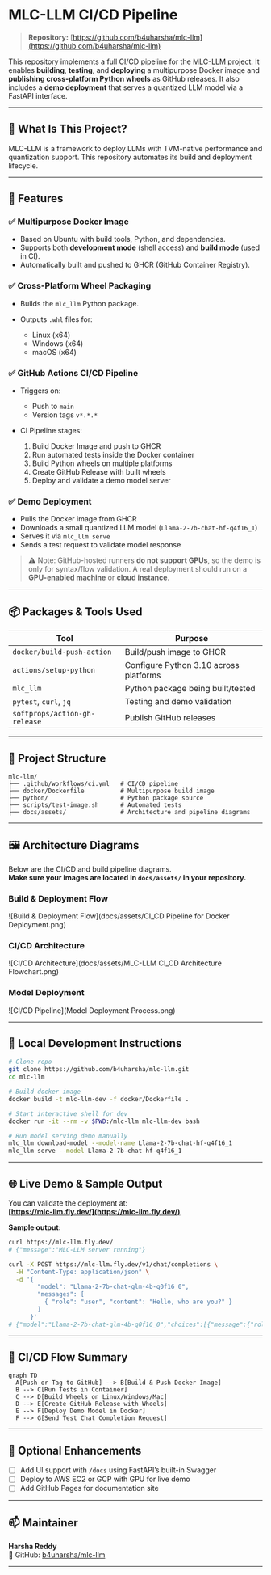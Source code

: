 # MLC-LLM CI/CD Pipeline

> **Repository:** [https://github.com/b4uharsha/mlc-llm](https://github.com/b4uharsha/mlc-llm)

This repository implements a full CI/CD pipeline for the [MLC-LLM project](https://llm.mlc.ai/docs/index.html). It enables **building**, **testing**, and **deploying** a multipurpose Docker image and **publishing cross-platform Python wheels** as GitHub releases. It also includes a **demo deployment** that serves a quantized LLM model via a FastAPI interface.

---

## 🔧 What Is This Project?

MLC-LLM is a framework to deploy LLMs with TVM-native performance and quantization support. This repository automates its build and deployment lifecycle.

---

## 🚀 Features

### ✅ Multipurpose Docker Image

* Based on Ubuntu with build tools, Python, and dependencies.
* Supports both **development mode** (shell access) and **build mode** (used in CI).
* Automatically built and pushed to GHCR (GitHub Container Registry).

### ✅ Cross-Platform Wheel Packaging

* Builds the `mlc_llm` Python package.
* Outputs `.whl` files for:

  * Linux (x64)
  * Windows (x64)
  * macOS (x64)

### ✅ GitHub Actions CI/CD Pipeline

* Triggers on:

  * Push to `main`
  * Version tags `v*.*.*`
* CI Pipeline stages:

  1. Build Docker Image and push to GHCR
  2. Run automated tests inside the Docker container
  3. Build Python wheels on multiple platforms
  4. Create GitHub Release with built wheels
  5. Deploy and validate a demo model server

### ✅ Demo Deployment

* Pulls the Docker image from GHCR
* Downloads a small quantized LLM model (`Llama-2-7b-chat-hf-q4f16_1`)
* Serves it via `mlc_llm serve`
* Sends a test request to validate model response

> ⚠️ Note: GitHub-hosted runners **do not support GPUs**, so the demo is only for syntax/flow validation. A real deployment should run on a **GPU-enabled machine** or **cloud instance**.

---

## 📦 Packages & Tools Used

| Tool                          | Purpose                                |
| ----------------------------- | -------------------------------------- |
| `docker/build-push-action`    | Build/push image to GHCR               |
| `actions/setup-python`        | Configure Python 3.10 across platforms |
| `mlc_llm`                     | Python package being built/tested      |
| `pytest`, `curl`, `jq`        | Testing and demo validation            |
| `softprops/action-gh-release` | Publish GitHub releases                |

---

## 📂 Project Structure

```
mlc-llm/
├── .github/workflows/ci.yml   # CI/CD pipeline
├── docker/Dockerfile          # Multipurpose build image
├── python/                    # Python package source
├── scripts/test-image.sh      # Automated tests
├── docs/assets/               # Architecture and pipeline diagrams
```

---

## 🖼️ Architecture Diagrams

Below are the CI/CD and build pipeline diagrams.  
**Make sure your images are located in `docs/assets/` in your repository.**

### Build & Deployment Flow

![Build & Deployment Flow](docs/assets/CI_CD Pipeline for Docker Deployment.png)

### CI/CD Architecture

![CI/CD Architecture](docs/assets/MLC-LLM CI_CD Architecture Flowchart.png)

### Model Deployment

![CI/CD Pipeline](Model Deployment Process.png)

---

## 🧪 Local Development Instructions

```bash
# Clone repo
git clone https://github.com/b4uharsha/mlc-llm.git
cd mlc-llm

# Build docker image
docker build -t mlc-llm-dev -f docker/Dockerfile .

# Start interactive shell for dev
docker run -it --rm -v $PWD:/mlc-llm mlc-llm-dev bash

# Run model serving demo manually
mlc_llm download-model --model-name Llama-2-7b-chat-hf-q4f16_1
mlc_llm serve --model Llama-2-7b-chat-hf-q4f16_1
```

---

## 🌐 Live Demo & Sample Output

You can validate the deployment at:  
**[https://mlc-llm.fly.dev/](https://mlc-llm.fly.dev/)**

**Sample output:**

```bash
curl https://mlc-llm.fly.dev/
# {"message":"MLC-LLM server running"}

curl -X POST https://mlc-llm.fly.dev/v1/chat/completions \
  -H "Content-Type: application/json" \
  -d '{
        "model": "Llama-2-7b-chat-glm-4b-q0f16_0",
        "messages": [
          { "role": "user", "content": "Hello, who are you?" }
        ]
      }'
# {"model":"Llama-2-7b-chat-glm-4b-q0f16_0","choices":[{"message":{"role":"assistant","content":"Hello! I am a test model response."}}]}
```

---

## 🔁 CI/CD Flow Summary

```mermaid
graph TD
  A[Push or Tag to GitHub] --> B[Build & Push Docker Image]
  B --> C[Run Tests in Container]
  C --> D[Build Wheels on Linux/Windows/Mac]
  D --> E[Create GitHub Release with Wheels]
  E --> F[Deploy Demo Model in Docker]
  F --> G[Send Test Chat Completion Request]
```

---

## 📌 Optional Enhancements

* [ ] Add UI support with `/docs` using FastAPI’s built-in Swagger
* [ ] Deploy to AWS EC2 or GCP with GPU for live demo
* [ ] Add GitHub Pages for documentation site

---

## 📫 Maintainer

**Harsha Reddy**  
🔗 GitHub: [b4uharsha/mlc-llm](https://github.com/b4uharsha/mlc-llm)

---

